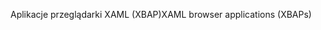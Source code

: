 <span data-ttu-id="afa06-101">Aplikacje przeglądarki XAML (XBAP)</span><span class="sxs-lookup"><span data-stu-id="afa06-101">XAML browser applications (XBAPs)</span></span>
